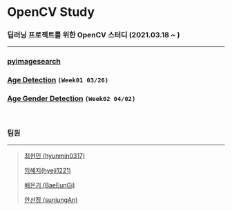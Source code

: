 # OpenCV Study
### 딥러닝 프로젝트를 위한 OpenCV 스터디 (2021.03.18 ~ )

---

### [pyimagesearch](https://www.pyimagesearch.com/)

### [Age Detection](https://github.com/hyunmin0317/OpenCV_Study/blob/master/AgeDetection/Github/Age_Detection.md) `(Week01 03/26)`

### [Age Gender Detection](https://github.com/hyunmin0317/OpenCV_Study/blob/master/AgeGenderDetector/Github/Age_Gender_Detection.md) `(Week02 04/02)`

<br>

### 팀원

---

> [최현민 (hyunmin0317)](https://github.com/hyunmin0317?tab=repositories)
>
> [임혜지(hyeji1221)](https://github.com/hyeji1221)
>
> [배은기 (BaeEunGi)](https://github.com/BaeEunGi)
>
> [안선정 (sunjungAn)](https://github.com/sunjungAn)
